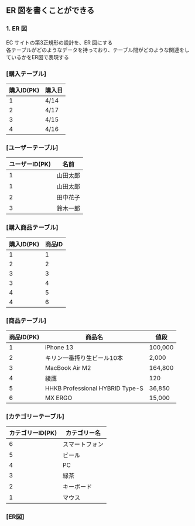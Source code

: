 ## ER 図を書くことができる

### 1. ER 図

EC サイトの第3正規形の設計を、ER 図にする  
各テーブルがどのようなデータを持っており、テーブル間がどのような関連をしているかをER図で表現する  

### [購入テーブル]
| 購入ID(PK) | 購入日  |
| -------- | ---- |
| 1        | 4/14 |
| 2        | 4/17 |
| 3        | 4/15 |
| 4        | 4/16 |

### [ユーザーテーブル]
| ユーザーID(PK) | 名前   |
| ---------- | ---- |
| 1          | 山田太郎 |
| 1          | 山田太郎 |
| 2          | 田中花子 |
| 3          | 鈴木一郎 |

### [購入商品テーブル]
| 購入ID(PK) | 商品ID |
| -------- | ---- |
| 1        | 1    |
| 2        | 2    |
| 3        | 3    |
| 3        | 4    |
| 4        | 5    |
| 4        | 6    |

### [商品テーブル]
| 商品ID(PK) | 商品名                             | 値段      |
| -------- | ------------------------------- | ------- |
| 1        | iPhone 13                       | 100,000 |
| 2        | キリン一番搾り生ビール10本                  | 2,000   |
| 3        | MacBook Air M2                  | 164,800 |
| 4        | 綾鷹                              | 120     |
| 5        | HHKB Professional HYBRID Type-S | 36,850  |
| 6        | MX ERGO                         | 15,000  |

### [カテゴリーテーブル]
| カテゴリーID(PK) | カテゴリー名  |
| ----------- | ------- |
| 6           | スマートフォン |
| 5           | ビール     |
| 4           | PC      |
| 3           | 緑茶      |
| 2           | キーボード   |
| 1           | マウス     |

### [ER図]